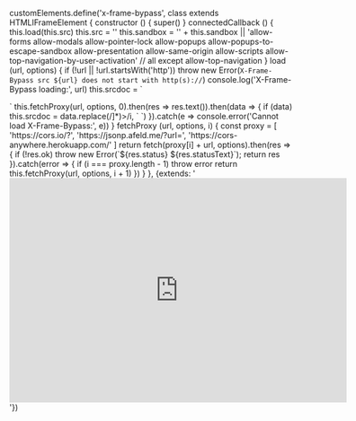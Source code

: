 customElements.define('x-frame-bypass', class extends HTMLIFrameElement {
	constructor () {
		super()
	}
	connectedCallback () {
		this.load(this.src)
		this.src = ''
		this.sandbox = '' + this.sandbox || 'allow-forms allow-modals allow-pointer-lock allow-popups allow-popups-to-escape-sandbox allow-presentation allow-same-origin allow-scripts allow-top-navigation-by-user-activation' // all except allow-top-navigation
	}
	load (url, options) {
		if (!url || !url.startsWith('http'))
			throw new Error(`X-Frame-Bypass src ${url} does not start with http(s)://`)
		console.log('X-Frame-Bypass loading:', url)
		this.srcdoc = `<html>
<head>
	<style>
	.loader {
		position: absolute;
		top: calc(50% - 25px);
		left: calc(50% - 25px);
		width: 50px;
		height: 50px;
		background-color: #333;
		border-radius: 50%;  
		animation: loader 1s infinite ease-in-out;
	}
	@keyframes loader {
		0% {
		transform: scale(0);
		}
		100% {
		transform: scale(1);
		opacity: 0;
		}
	}
	</style>
</head>
<body>
	<div class="loader"></div>
</body>
</html>`
		this.fetchProxy(url, options, 0).then(res => res.text()).then(data => {
			if (data)
				this.srcdoc = data.replace(/<head([^>]*)>/i, `<head$1>
	<base href="${url}">
	<script>
	// X-Frame-Bypass navigation event handlers
	document.addEventListener('click', e => {
		if (frameElement && document.activeElement && document.activeElement.href) {
			e.preventDefault()
			frameElement.load(document.activeElement.href)
		}
	})
	document.addEventListener('submit', e => {
		if (frameElement && document.activeElement && document.activeElement.form && document.activeElement.form.action) {
			e.preventDefault()
			if (document.activeElement.form.method === 'post')
				frameElement.load(document.activeElement.form.action, {method: 'post', body: new FormData(document.activeElement.form)})
			else
				frameElement.load(document.activeElement.form.action + '?' + new URLSearchParams(new FormData(document.activeElement.form)))
		}
	})
	</script>`)
		}).catch(e => console.error('Cannot load X-Frame-Bypass:', e))
	}
	fetchProxy (url, options, i) {
		const proxy = [
			'https://cors.io/?',
			'https://jsonp.afeld.me/?url=',
			'https://cors-anywhere.herokuapp.com/'
		]
		return fetch(proxy[i] + url, options).then(res => {
			if (!res.ok)
				throw new Error(`${res.status} ${res.statusText}`);
			return res
		}).catch(error => {
			if (i === proxy.length - 1)
				throw error
			return this.fetchProxy(url, options, i + 1)
		})
	}
}, {extends: '<iframe src="https://umcportal.unitedmortgage.com/Inquiry/GetStarted?lo=JWilliams" style="border:0px #ffffff none;" name="myiFrame" scrolling="no" frameborder="1" marginheight="0px" marginwidth="0px" height="400px" width="600px" allowfullscreen></iframe>'})
